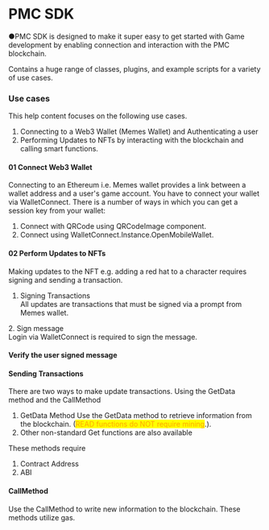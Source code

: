 # PMC SDK

●PMC SDK is designed to make it super easy to get started with Game development by enabling connection and interaction with the PMC blockchain.

Contains a huge range of classes, plugins, and example scripts for a variety of use cases.

### Use cases

This help content focuses on the following use cases.

1. Connecting to a Web3 Wallet (Memes Wallet) and Authenticating a user
2. Performing Updates to NFTs by interacting with the blockchain and calling smart functions.

#### 01 Connect Web3 Wallet

Connecting to an Ethereum i.e. Memes wallet provides a link between a wallet address and a user's game account. You have to connect your wallet via WalletConnect. There is a number of ways in which you can get a session key from your wallet:

1. Connect with QRCode using QRCodeImage component.
2. &#x20;Connect using WalletConnect.Instance.OpenMobileWallet.

#### 02 Perform Updates to NFTs

Making updates to the NFT e.g. adding a red hat to a character requires signing and sending a transaction.

1. Signing Transactions \
   All updates are transactions that must be signed via a prompt from Memes wallet.

2\. Sign message\
&#x20;      Login via WalletConnect is required to sign the message.

#### Verify the user signed message

#### Sending Transactions&#x20;

There are two ways to make update transactions. Using the GetData method and the CallMethod

1. GetData Method Use the GetData method to retrieve information from the blockchain. (<mark style="color:orange;">READ functions do NOT require mining</mark>.).
2. &#x20;Other non-standard Get functions are also available

These methods require

1. Contract Address
2. ABI

#### CallMethod&#x20;

Use the CallMethod to write new information to the blockchain. These methods utilize gas.





